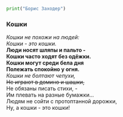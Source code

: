 ```python
print("Борис Заходер")
```
### Кошки  
*Кошки не похожи на людей:*  
_Кошки - это кошки._  
**Люди носят шляпы и пальто -**   
__Кошки часто ходят без одёжки.__  
**Кошки могут среди бела дня**  
__Полежать спокойно у огня.__  
*Кошки не болтают чепухи,*  
~~Не играют в домино и шашки,~~  
Не обязаны писать стихи, -   
Им плевать на разные бумажки...  
Людям не сойти с протоптанной дорожки,  
Ну, а кошки - это кошки!  

